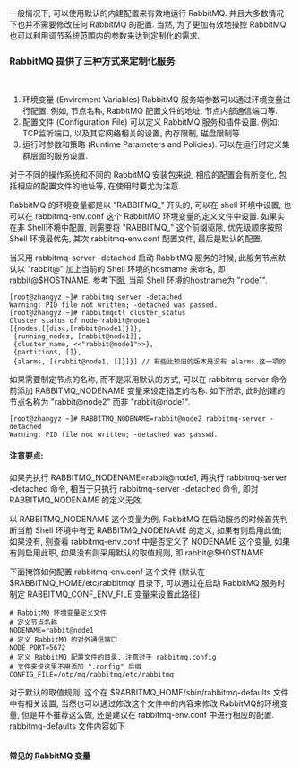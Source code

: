 
一般情况下, 可以使用默认的内建配置来有效地运行 RabbitMQ. 并且大多数情况下也并不需要修改任何 RabbitMQ 的配置. 当然, 为了更加有效地操控 RabbitMQ 也可以利用调节系统范围内的参数来达到定制化的需求.

### RabbitMQ 提供了三种方式来定制化服务

<br/>

1) 环境变量 (Enviroment Variables) RabbitMQ 服务端参数可以通过环境变量进行配置, 例如, 节点名称, RabbitMQ 配置文件的地址, 节点内部通信端口等.
2) 配置文件 (Configuration File) 可以定义 RabbitMQ 服务和插件设置. 例如: TCP监听端口, 以及其它网络相关的设置, 内存限制, 磁盘限制等
3) 运行时参数和策略 (Runtime Parameters and Policies). 可以在运行时定义集群层面的服务设置.

对于不同的操作系统和不同的 RabbitMQ 安装包来说, 相应的配置会有所变化, 包括相应的配置文件的地址等, 在使用时要尤为注意.

RabbitMQ 的环境变量都是以 "RABBITMQ_" 开头的, 可以在 shell 环境中设置, 也可以在 rabbitmq-env.conf 这个 RabbitMQ 环境变量的定义文件中设置. 如果实在非 Shell环境中配置, 则需要将 "RABBITMQ_" 这个前缀驱除, 优先级顺序按照 Shell 环境最优先, 其次 rabbitmq-env.conf 配置文件, 最后是默认的配置.

当采用 rabbitmq-server -detached 启动 RabbitMQ 服务的时候, 此服务节点默认以 "rabbit@" 加上当前的 Shell 环境的hostname 来命名, 即 rabbit@$HOSTNAME. 参考下面, 当前 Shell 环境的hostname为 "node1".

```shell
[root@zhangyz ~]# rabbitmq-server -detached
Warning: PID file not written; -detached was passed.
[root@zhangyz ~]# rabbitmqctl cluster_status
Cluster status of node rabbit@node1
[{nodes,[{disc,[rabbit@node1]}]},
 {running_nodes, [rabbit@node1]},
 {cluster_name, <<"rabbit@node1">>},
 {partitions, []},
 {alarms, [{rabbit@node1, []}]}] // 有些比较旧的版本是没有 alarms 这一项的
```

如果需要制定节点的名称, 而不是采用默认的方式, 可以在 rabbitmq-server 命令前添加 RABBITMQ_NODENAME 变量来设定指定的名称. 如下所示, 此时创建的节点名称为 "rabbit@node2" 而非 "rabbit@node1".

```shell
[root@zhangyz ~]# RABBITMQ_NODENAME=rabbit@node2 rabbitmq-server -detached
Warning: PID file not written; -detached was passwd.
```

#### 注意要点:

如果先执行 RABBITMQ_NODENAME=rabbit@node1, 再执行 rabbitmq-server -detached 命令, 相当于只执行 rabbitmq-server -detached 命令, 即对 RABBITMQ_NODENAME 的定义无效.

以 RABBITMQ_NODENAME 这个变量为例, RabbitMQ 在启动服务的时候首先判断当前 Shell 环境中有无 RABBITMQ_NODENAME 的定义, 如果有则启用此值; 如果没有, 则查看 rabbitmq-env.conf 中是否定义了 NODENAME 这个变量, 如果有则启用此职, 如果没有则采用默认的取值规则, 即 rabbit@$HOSTNAME 

下面掩饰如何配置 rabbitmq-env.conf 这个文件 (默认在 $RABBITMQ_HOME/etc/rabbitmq/ 目录下, 可以通过在启动 RabbitMQ 服务时制定 RABBITMQ_CONF_ENV_FILE 变量来设置此路径)

```shell
# RabbitMQ 环境变量定义文件
# 定义节点名称
NODENAME=rabbit@node1
# 定义 RabbitMQ 的对外通信端口
NODE_PORT=5672
# 定义 RabbitMQ 配置文件的目录, 注意对于 rabbitmq.config
# 文件来说这里不用添加 ".config" 后缀
CONFIG_FILE=/otp/mq/rabbitmq/etc/rabbitmq
```

对于默认的取值规则, 这个在 $RABBITMQ_HOME/sbin/rabbitmq-defaults 文件中有相关设置, 当然也可以通过修改这个文件中的内容来修改 RabbitMQ的环境变量, 但是并不推荐这么做, 还是建议在 rabbitmq-env.conf 中进行相应的配置. rabbitmq-defaults 文件内容如下

```shell

```

#### 常见的 RabbitMQ 变量


